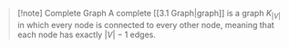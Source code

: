 >[!note] Complete Graph
>A complete [[3.1 Graph|graph]] is a graph $K_{|V|}$ in which every node is connected to every other node, meaning that each node has exactly $|V|-1$ edges.

